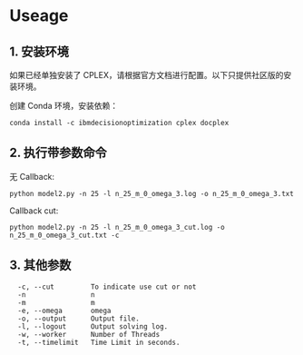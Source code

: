# Useage

## 1. 安装环境

如果已经单独安装了 CPLEX，请根据官方文档进行配置。以下只提供社区版的安装环境。

创建 Conda 环境，安装依赖：

```
conda install -c ibmdecisionoptimization cplex docplex
```



## 2. 执行带参数命令


无 Callback:
```
python model2.py -n 25 -l n_25_m_0_omega_3.log -o n_25_m_0_omega_3.txt
```

Callback cut:

```
python model2.py -n 25 -l n_25_m_0_omega_3_cut.log -o n_25_m_0_omega_3_cut.txt -c
```


## 3. 其他参数

```
  -c, --cut         To indicate use cut or not
  -n                n
  -m                m
  -e, --omega       omega
  -o, --output      Output file.
  -l, --logout      Output solving log.
  -w, --worker      Number of Threads
  -t, --timelimit   Time Limit in seconds.
```
